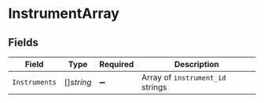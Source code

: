 # InstrumentArray


## Fields

| Field                            | Type                             | Required                         | Description                      |
| -------------------------------- | -------------------------------- | -------------------------------- | -------------------------------- |
| `Instruments`                    | []*string*                       | :heavy_minus_sign:               | Array of `instrument_id` strings |